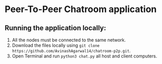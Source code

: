 # Peer-To-Peer Chatroom application

## Running the application locally:
1. All the nodes must be connected to the same network.
2. Download the files locally using `git clone https://github.com/AvinashAgarwal14/chatroom-p2p.git`.
3. Open Terminal and run `python3 chat.py` all host and client computers. 